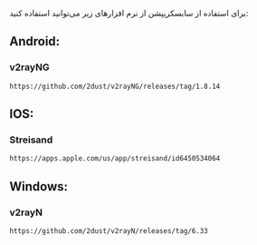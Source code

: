 
برای استفاده از سابسکریپشن از نرم افزارهای زیر می‌توانید استفاده کنید:


## Android:

  ### v2rayNG

    https://github.com/2dust/v2rayNG/releases/tag/1.8.14

## IOS:

  ### Streisand

    https://apps.apple.com/us/app/streisand/id6450534064

## Windows:

  ### v2rayN

    https://github.com/2dust/v2rayN/releases/tag/6.33
